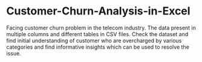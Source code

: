 # Customer-Churn-Analysis-in-Excel
Facing customer churn problem in the telecom industry. The data present in multiple columns and different tables in CSV files. Check the dataset and find initial understanding of customer who are overcharged by various categories and find informative insights which can be used to resolve the issue.
